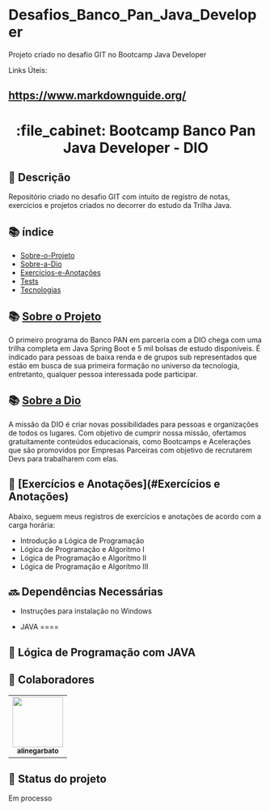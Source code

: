 # Desafios_Banco_Pan_Java_Developer
Projeto criado no desafio GIT no Bootcamp Java Developer

Links Úteis:
## https://www.markdownguide.org/

<h1 align="center">:file_cabinet: Bootcamp Banco Pan Java Developer - DIO</h1>

## :memo: Descrição
Repositório criado no desafio GIT com intuito de registro de notas, exercícios e projetos criados no decorrer do estudo da Trilha Java.

## :books: índice

<!--ts-->
   * <a href="#Sobre o Projeto">Sobre-o-Projeto</a>
   * <a href="#Sobre a Dio">Sobre-a-Dio</a>
   * <a href="#Exercícios-e-Anotações">Exercícios-e-Anotações</a>
   * [Tests](#testes)
   * [Tecnologias](#tecnologias)
<!--te-->

## :books: [Sobre o Projeto](#Sobre-o-Projeto)
O primeiro programa do Banco PAN em parceria com a DIO chega com uma trilha completa em Java Spring Boot e 5 mil bolsas de estudo disponíveis. É indicado para pessoas de baixa renda e de grupos sub representados que estão em busca de sua primeira formação no universo da tecnologia, entretanto, qualquer pessoa interessada pode participar.

## :books: [Sobre a Dio](#Sobre-a-Dio)
A missão da DIO é criar novas possibilidades para pessoas e organizações de todos os lugares. Com objetivo de cumprir nossa missão, ofertamos gratuitamente conteúdos educacionais, como Bootcamps e Acelerações que são promovidos por Empresas Parceiras com objetivo de recrutarem Devs para trabalharem com elas. 

## :rocket: [Exercícios e Anotações](#Exercícios e Anotações)
Abaixo, seguem meus registros de exercícios e anotações de acordo com a carga horária:

* Introdução a Lógica de Programação
* Lógica de Programação e Algoritmo I
* Lógica de Programação e Algoritmo II
* Lógica de Programação e Algoritmo III


## :soon: Dependências Necessárias

* Instruções para instalação no Windows

* JAVA
====



## 🚀 Lógica de Programação com JAVA



## :handshake: Colaboradores
<table>
  <tr>
    <td align="center">
      <a href="http://github.com/alinegarbato">
        <img src="https://github.com/alinegarbato/todoapp/blob/main/octocat-1679669901194.png" width="100px;"/><br>
        <sub>
          <b>alinegarbato</b>
        </sub>
      </a>
    </td>
  </tr>
</table>

## :dart: Status do projeto

Em processo
